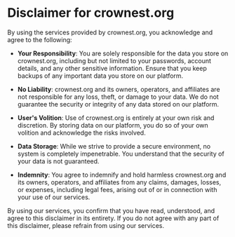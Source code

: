 # Disclaimer for crownest.org

By using the services provided by crownest.org, you acknowledge and agree to the following:

- **Your Responsibility**: You are solely responsible for the data you store on crownest.org, including but not limited to your passwords, account details, and any other sensitive information. Ensure that you keep backups of any important data you store on our platform.

- **No Liability**: crownest.org and its owners, operators, and affiliates are not responsible for any loss, theft, or damage to your data. We do not guarantee the security or integrity of any data stored on our platform.

- **User's Volition**: Use of crownest.org is entirely at your own risk and discretion. By storing data on our platform, you do so of your own volition and acknowledge the risks involved.

- **Data Storage**: While we strive to provide a secure environment, no system is completely impenetrable. You understand that the security of your data is not guaranteed.

- **Indemnity**: You agree to indemnify and hold harmless crownest.org and its owners, operators, and affiliates from any claims, damages, losses, or expenses, including legal fees, arising out of or in connection with your use of our services.

By using our services, you confirm that you have read, understood, and agree to this disclaimer in its entirety. If you do not agree with any part of this disclaimer, please refrain from using our services.
